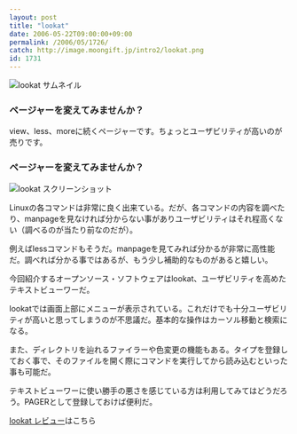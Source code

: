 ```yaml
---
layout: post
title: "lookat"
date: 2006-05-22T09:00:00+09:00
permalink: /2006/05/1726/
catch: http://image.moongift.jp/intro2/lookat.png
id: 1731
---
```

 ![lookat サムネイル](http://image.moongift.jp/intro2/lookat.t.png "lookat サムネイル")
  

### ページャーを変えてみませんか？
  
view、less、moreに続くページャーです。ちょっとユーザビリティが高いのが売りです。  
<!--more-->  

### ページャーを変えてみませんか？
  

![lookat スクリーンショット](http://image.moongift.jp/intro2/lookat.png "lookat スクリーンショット")

  

Linuxの各コマンドは非常に良く出来ている。だが、各コマンドの内容を調べたり、manpageを見なければ分からない事がありユーザビリティはそれ程高くない（調べるのが当たり前なのだが）。

  

例えばlessコマンドもそうだ。manpageを見てみれば分かるが非常に高性能だ。調べれば分かる事ではあるが、もう少し補助的なものがあると嬉しい。

  

今回紹介するオープンソース・ソフトウェアはlookat、ユーザビリティを高めたテキストビューワーだ。

  

lookatでは画面上部にメニューが表示されている。これだけでも十分ユーザビリティが高いと思ってしまうのが不思議だ。基本的な操作はカーソル移動と検索になる。

  

また、ディレクトリを辿れるファイラーや色変更の機能もある。タイプを登録しておく事で、そのファイルを開く際にコマンドを実行してから読み込むといった事も可能だ。

  

テキストビューワーに使い勝手の悪さを感じている方は利用してみてはどうだろう。PAGERとして登録しておけば便利だ。

  

[lookat レビュー](http://oss.moongift.jp/review/i-1732.html)はこちら

